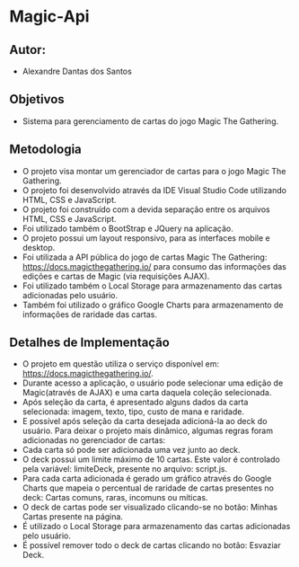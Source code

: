 # Magic-Api

## Autor:
- Alexandre Dantas dos Santos

## Objetivos
- Sistema para gerenciamento de cartas do jogo Magic The Gathering.

## Metodologia
- O projeto visa montar um gerenciador de cartas para o jogo Magic The Gathering.
- O projeto foi desenvolvido através da IDE Visual Studio Code utilizando HTML, CSS e JavaScript.
- O projeto foi construído com a devida separação entre os arquivos HTML, CSS e JavaScript.
- Foi utilizado também o BootStrap e JQuery na aplicação.
- O projeto possui um layout responsivo, para as interfaces mobile e desktop.
- Foi utilizada a API pública do jogo de cartas Magic The Gathering: https://docs.magicthegathering.io/ para consumo das informações das edições e cartas de Magic (via requisições AJAX).
- Foi utilizado também o Local Storage para armazenamento das cartas adicionadas pelo usuário.
- Também foi utilizado o gráfico Google Charts para armazenamento de informações de raridade das cartas.

## Detalhes de Implementação
- O projeto em questão utiliza o serviço disponível em: https://docs.magicthegathering.io/.
- Durante acesso a aplicação, o usuário pode selecionar uma edição de Magic(através de AJAX) e uma carta daquela coleção selecionada.
- Após seleção da carta, é apresentado alguns dados da carta selecionada: imagem, texto, tipo, custo de mana e raridade.
- E possível após seleção da carta desejada adicioná-la ao deck do usuário. Para deixar o projeto mais dinâmico, algumas regras foram adicionadas no gerenciador de cartas: 
- Cada carta só pode ser adicionada uma vez junto ao deck.
- O deck possui um limite máximo de 10 cartas. Este valor é controlado pela variável: limiteDeck, presente no arquivo: script.js.
- Para cada carta adicionada é gerado um gráfico através do Google Charts que mapeia o percentual de raridade de cartas presentes no deck: Cartas comuns, raras, incomuns ou míticas.
- O deck de cartas pode ser visualizado clicando-se no botão: Minhas Cartas presente na página.
- É utilizado o Local Storage para armazenamento das cartas adicionadas pelo usuário.
- É possível remover todo o deck de cartas clicando no botão: Esvaziar Deck.




